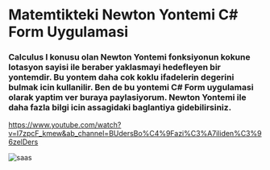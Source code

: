 # Matemtikteki Newton Yontemi C# Form Uygulamasi

### Calculus I konusu olan Newton Yontemi fonksiyonun kokune lotasyon sayisi ile beraber yaklasmayi hedefleyen bir yontemdir. Bu yontem daha cok koklu ifadelerin degerini bulmak icin kullanilir. Ben de bu yontemi C# Form uygulamasi olarak yaptim ver buraya paylasiyorum. Newton Yontemi ile daha fazla bilgi icin assagidaki baglantiya gidebilirsiniz.

https://www.youtube.com/watch?v=I7zpcF_kmew&ab_channel=BUdersBo%C4%9Fazi%C3%A7iliden%C3%96zelDers

![saas](https://github.com/FurcanY/Newton-Yontemi-Ile-Koklu-Sayi-Bulma/assets/114299899/11ef5323-9ca8-4ddb-b308-d316826dc97a)

